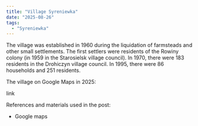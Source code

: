 ```yaml
---
title: "Village Syreniewka"
date: "2025-08-26"
tags: 
  - "Syreniewka"
---
```


The village was established in 1960 during the liquidation of farmsteads and other small settlements. The first settlers were residents of the Rowiny colony (in 1959 in the Starosielsk village council). In 1970, there were 183 residents in the Drohiczyn village council. In 1995, there were 86 households and 251 residents.

The village on Google Maps in 2025:

link

References and materials used in the post:
- Google maps
